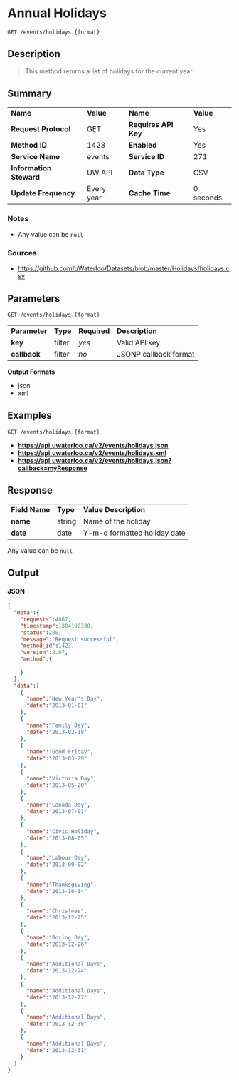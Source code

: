 # Annual Holidays

```
GET /events/holidays.{format}
```

## Description

> This method returns a list of holidays for the current year

## Summary

<table>
  <tr>
    <td><b>Name</b></td>
    <td><b>Value</b></td>
    <td><b><b>Name</b></b></td>
    <td><b>Value</b></td>
  </tr>
  <tr>
    <td><b>Request Protocol</b></td>
    <td>GET</td>
    <td><b>Requires API Key</b></td>
    <td>Yes</td>
  </tr>
  <tr>
    <td><b>Method ID</b></td>
    <td>1423</td>
    <td><b>Enabled</b></td>
    <td>Yes</td>
  </tr>
  <tr>
    <td><b>Service Name</b></td>
    <td>events</td>
    <td><b>Service ID</b></td>
    <td>271</td>
  </tr>
  <tr>
    <td><b>Information Steward</b></td>
    <td>UW API</td>
    <td><b>Data Type</b></td>
    <td>CSV</td>
  </tr>
  <tr>
    <td><b>Update Frequency</b></td>
    <td>Every year</td>
    <td><b>Cache Time</b></td>
    <td>0 seconds</td>
  </tr>
</table>


### Notes

- Any value can be `null`


### Sources

- https://github.com/uWaterloo/Datasets/blob/master/Holidays/holidays.csv


## Parameters

```
GET /events/holidays.{format}
```

<table>
  <tr>
    <td><b>Parameter</b></td>
    <td><b>Type</b></td>
    <td><b><b>Required</b></b></td>
    <td><b>Description</b></td>
  </tr>
  <tr>
    <td><b>key</b></td>
    <td>filter</td>
    <td><i>yes</i></td>
    <td>Valid API key</td>
  </tr>
  <tr>
    <td><b>callback</b></td>
    <td>filter</td>
    <td><i>no</i></td>
    <td>JSONP callback format</td>
  </tr>
</table>

**Output Formats**

- json
- xml


## Examples

```
GET /events/holidays.{format}
```

- **https://api.uwaterloo.ca/v2/events/holidays.json**
- **https://api.uwaterloo.ca/v2/events/holidays.xml**
- **https://api.uwaterloo.ca/v2/events/holidays.json?callback=myResponse**


## Response

<table>
  <tr>
    <td><b>Field Name</b></td>
    <td><b>Type</b></td>
    <td><b>Value Description</b></td>
  </tr>
  <tr>
    <td><b>name</b></td>
    <td>string</td>
    <td>Name of the holiday</td>
  </tr>
  <tr>
    <td><b>date</b></td>
    <td>date</td>
    <td>Y-m-d formatted holiday date</td>
  </tr>
</table>


Any value can be `null`

## Output

#### JSON

```json
{
  "meta":{
    "requests":4867,
    "timestamp":1384192338,
    "status":200,
    "message":"Request successful",
    "method_id":1423,
    "version":2.07,
    "method":{
      
    }
  },
  "data":[
    {
      "name":"New Year's Day",
      "date":"2013-01-01"
    },
    {
      "name":"Family Day",
      "date":"2013-02-18"
    },
    {
      "name":"Good Friday",
      "date":"2013-03-29"
    },
    {
      "name":"Victoria Day",
      "date":"2013-05-20"
    },
    {
      "name":"Canada Day",
      "date":"2013-07-01"
    },
    {
      "name":"Civic Holiday",
      "date":"2013-08-05"
    },
    {
      "name":"Labour Day",
      "date":"2013-09-02"
    },
    {
      "name":"Thanksgiving",
      "date":"2013-10-14"
    },
    {
      "name":"Christmas",
      "date":"2013-12-25"
    },
    {
      "name":"Boxing Day",
      "date":"2013-12-26"
    },
    {
      "name":"Additional Days",
      "date":"2013-12-24"
    },
    {
      "name":"Additional Days",
      "date":"2013-12-27"
    },
    {
      "name":"Additional Days",
      "date":"2013-12-30"
    },
    {
      "name":"Additional Days",
      "date":"2013-12-31"
    }
  ]
}
```


